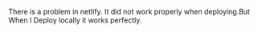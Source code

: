There is a problem in netlify. It did not work properly when deploying.But When I Deploy locally it works perfectly.
